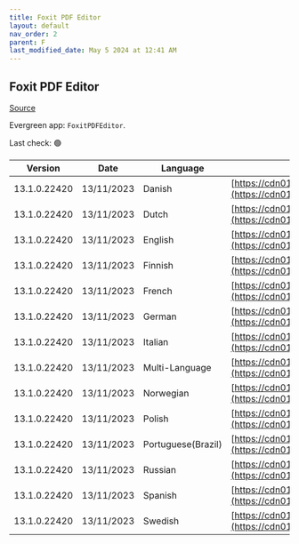 ```yaml
---
title: Foxit PDF Editor
layout: default
nav_order: 2
parent: F
last_modified_date: May 5 2024 at 12:41 AM
---
```


## Foxit PDF Editor

[Source](https://www.foxit.com/pdf-editor/)

Evergreen app: `FoxitPDFEditor`. 

Last check: 🟢

| Version      | Date       | Language           | URI                                                                                                                                                                                                                                            |
| ------------ | ---------- | ------------------ | ---------------------------------------------------------------------------------------------------------------------------------------------------------------------------------------------------------------------------------------------- |
| 13.1.0.22420 | 13/11/2023 | Danish             | [https://cdn01.foxitsoftware.com/pub/foxit/phantomPDF/desktop/win/13.x/13.1.0/FoxitPDFEditor131_L10N_Setup_Website.msi](https://cdn01.foxitsoftware.com/pub/foxit/phantomPDF/desktop/win/13.x/13.1.0/FoxitPDFEditor131_L10N_Setup_Website.msi) |
| 13.1.0.22420 | 13/11/2023 | Dutch              | [https://cdn01.foxitsoftware.com/pub/foxit/phantomPDF/desktop/win/13.x/13.1.0/FoxitPDFEditor131_L10N_Setup_Website.msi](https://cdn01.foxitsoftware.com/pub/foxit/phantomPDF/desktop/win/13.x/13.1.0/FoxitPDFEditor131_L10N_Setup_Website.msi) |
| 13.1.0.22420 | 13/11/2023 | English            | [https://cdn01.foxitsoftware.com/pub/foxit/phantomPDF/desktop/win/13.x/13.1.0/FoxitPDFEditor131_enu_Setup_Website.msi](https://cdn01.foxitsoftware.com/pub/foxit/phantomPDF/desktop/win/13.x/13.1.0/FoxitPDFEditor131_enu_Setup_Website.msi)   |
| 13.1.0.22420 | 13/11/2023 | Finnish            | [https://cdn01.foxitsoftware.com/pub/foxit/phantomPDF/desktop/win/13.x/13.1.0/FoxitPDFEditor131_L10N_Setup_Website.msi](https://cdn01.foxitsoftware.com/pub/foxit/phantomPDF/desktop/win/13.x/13.1.0/FoxitPDFEditor131_L10N_Setup_Website.msi) |
| 13.1.0.22420 | 13/11/2023 | French             | [https://cdn01.foxitsoftware.com/pub/foxit/phantomPDF/desktop/win/13.x/13.1.0/FoxitPDFEditor131_L10N_Setup_Website.msi](https://cdn01.foxitsoftware.com/pub/foxit/phantomPDF/desktop/win/13.x/13.1.0/FoxitPDFEditor131_L10N_Setup_Website.msi) |
| 13.1.0.22420 | 13/11/2023 | German             | [https://cdn01.foxitsoftware.com/pub/foxit/phantomPDF/desktop/win/13.x/13.1.0/FoxitPDFEditor131_L10N_Setup_Website.msi](https://cdn01.foxitsoftware.com/pub/foxit/phantomPDF/desktop/win/13.x/13.1.0/FoxitPDFEditor131_L10N_Setup_Website.msi) |
| 13.1.0.22420 | 13/11/2023 | Italian            | [https://cdn01.foxitsoftware.com/pub/foxit/phantomPDF/desktop/win/13.x/13.1.0/FoxitPDFEditor131_L10N_Setup_Website.msi](https://cdn01.foxitsoftware.com/pub/foxit/phantomPDF/desktop/win/13.x/13.1.0/FoxitPDFEditor131_L10N_Setup_Website.msi) |
| 13.1.0.22420 | 13/11/2023 | Multi-Language     | [https://cdn01.foxitsoftware.com/pub/foxit/phantomPDF/desktop/win/13.x/13.1.0/FoxitPDFEditor131_L10N_Setup_Website.msi](https://cdn01.foxitsoftware.com/pub/foxit/phantomPDF/desktop/win/13.x/13.1.0/FoxitPDFEditor131_L10N_Setup_Website.msi) |
| 13.1.0.22420 | 13/11/2023 | Norwegian          | [https://cdn01.foxitsoftware.com/pub/foxit/phantomPDF/desktop/win/13.x/13.1.0/FoxitPDFEditor131_L10N_Setup_Website.msi](https://cdn01.foxitsoftware.com/pub/foxit/phantomPDF/desktop/win/13.x/13.1.0/FoxitPDFEditor131_L10N_Setup_Website.msi) |
| 13.1.0.22420 | 13/11/2023 | Polish             | [https://cdn01.foxitsoftware.com/pub/foxit/phantomPDF/desktop/win/13.x/13.1.0/FoxitPDFEditor131_L10N_Setup_Website.msi](https://cdn01.foxitsoftware.com/pub/foxit/phantomPDF/desktop/win/13.x/13.1.0/FoxitPDFEditor131_L10N_Setup_Website.msi) |
| 13.1.0.22420 | 13/11/2023 | Portuguese(Brazil) | [https://cdn01.foxitsoftware.com/pub/foxit/phantomPDF/desktop/win/13.x/13.1.0/FoxitPDFEditor131_L10N_Setup_Website.msi](https://cdn01.foxitsoftware.com/pub/foxit/phantomPDF/desktop/win/13.x/13.1.0/FoxitPDFEditor131_L10N_Setup_Website.msi) |
| 13.1.0.22420 | 13/11/2023 | Russian            | [https://cdn01.foxitsoftware.com/pub/foxit/phantomPDF/desktop/win/13.x/13.1.0/FoxitPDFEditor131_L10N_Setup_Website.msi](https://cdn01.foxitsoftware.com/pub/foxit/phantomPDF/desktop/win/13.x/13.1.0/FoxitPDFEditor131_L10N_Setup_Website.msi) |
| 13.1.0.22420 | 13/11/2023 | Spanish            | [https://cdn01.foxitsoftware.com/pub/foxit/phantomPDF/desktop/win/13.x/13.1.0/FoxitPDFEditor131_L10N_Setup_Website.msi](https://cdn01.foxitsoftware.com/pub/foxit/phantomPDF/desktop/win/13.x/13.1.0/FoxitPDFEditor131_L10N_Setup_Website.msi) |
| 13.1.0.22420 | 13/11/2023 | Swedish            | [https://cdn01.foxitsoftware.com/pub/foxit/phantomPDF/desktop/win/13.x/13.1.0/FoxitPDFEditor131_L10N_Setup_Website.msi](https://cdn01.foxitsoftware.com/pub/foxit/phantomPDF/desktop/win/13.x/13.1.0/FoxitPDFEditor131_L10N_Setup_Website.msi) |
